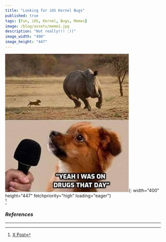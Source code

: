 ```yaml
---
title: "Looking for iOS Kernel Bugs"
published: true
tags: [Fun, iOS, Kernel, Bugs, Memes]
image: /blog/assets/meme1.jpg
description: "Not really!!! :))"
image_width: "400"
image_height: "447"
---
```


![](/blog/assets/meme1.jpg){: width="400" height="447" fetchpriority="high" loading="eager"}
<br>
[^1]
<br>
### _References_
* * *
[^1]: [X Post](https://x.com/fasthm00/status/1458084944195080207)
